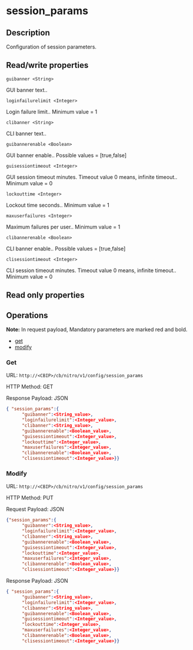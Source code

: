 # session_params

## Description

Configuration of session parameters.

## Read/write properties

`guibanner <String>`

GUI banner text..

`loginfailurelimit <Integer>`

Login failure limit..
Minimum value = 1

`clibanner <String>`

CLI banner text..

`guibannerenable <Boolean>`

GUI banner enable..
Possible values = [true,false]

`guisessiontimeout <Integer>`

GUI session timeout minutes. Timeout value 0 means, infinite timeout..
Minimum value = 0

`lockouttime <Integer>`

Lockout time seconds..
Minimum value = 1

`maxuserfailures <Integer>`

Maximum failures per user..
Minimum value = 1

`clibannerenable <Boolean>`

CLI banner enable..
Possible values = [true,false]

`clisessiontimeout <Integer>`

CLI session timeout minutes. Timeout value 0 means, infinite timeout..
Minimum value = 0

## Read only properties

## Operations

**Note:** In request payload, Mandatory parameters are marked red and bold.

* [get](#get)
* [modify](#modify)

### <a name="get">Get</a>

URL: `http://<CBIP>/cb/nitro/v1/config/session_params`

HTTP Method: GET

Response Payload: JSON

```json
{ "session_params":{
      "guibanner":<String_value>,
      "loginfailurelimit":<Integer_value>,
      "clibanner":<String_value>,
      "guibannerenable":<Boolean_value>,
      "guisessiontimeout":<Integer_value>,
      "lockouttime":<Integer_value>,
      "maxuserfailures":<Integer_value>,
      "clibannerenable":<Boolean_value>,
      "clisessiontimeout":<Integer_value>}}
```

### <a name="modify">Modify</a>

URL: `http://<CBIP>/cb/nitro/v1/config/session_params`

HTTP Method: PUT

Request Payload: JSON

```json
{"session_params":{
      "guibanner":<String_value>,
      "loginfailurelimit":<Integer_value>,
      "clibanner":<String_value>,
      "guibannerenable":<Boolean_value>,
      "guisessiontimeout":<Integer_value>,
      "lockouttime":<Integer_value>,
      "maxuserfailures":<Integer_value>,
      "clibannerenable":<Boolean_value>,
      "clisessiontimeout":<Integer_value>}}
```

Response Payload: JSON

```json
{ "session_params":{
      "guibanner":<String_value>,
      "loginfailurelimit":<Integer_value>,
      "clibanner":<String_value>,
      "guibannerenable":<Boolean_value>,
      "guisessiontimeout":<Integer_value>,
      "lockouttime":<Integer_value>,
      "maxuserfailures":<Integer_value>,
      "clibannerenable":<Boolean_value>,
      "clisessiontimeout":<Integer_value>}}
```